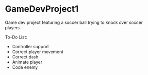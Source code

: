 # GameDevProject1
Game dev project featuring a soccer ball trying to knock over soccer players. 


To-Do List:
- Controller support
- Correct player movement
- Correct dash
- Animate player
- Code enemy

